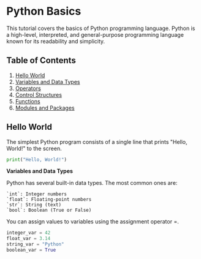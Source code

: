 # Python Basics

This tutorial covers the basics of Python programming language. Python is a high-level, interpreted, and general-purpose programming language known for its readability and simplicity.

## Table of Contents

1. [Hello World](#hello-world)
2. [Variables and Data Types](#variables-and-data-types)
3. [Operators](#operators)
4. [Control Structures](#control-structures)
5. [Functions](#functions)
6. [Modules and Packages](#modules-and-packages)

## Hello World

The simplest Python program consists of a single line that prints "Hello, World!" to the screen.

```python
print("Hello, World!")
```

**Variables and Data Types**

Python has several built-in data types. The most common ones are:

    `int`: Integer numbers
    `float`: Floating-point numbers
    `str`: String (text)
    `bool`: Boolean (True or False)

You can assign values to variables using the assignment operator =.


```python
integer_var = 42
float_var = 3.14
string_var = "Python"
boolean_var = True
```
